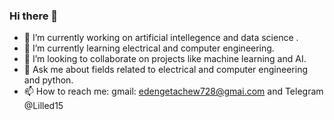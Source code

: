 ### Hi there 👋

- 🔭 I’m currently working on artificial intellegence and data science .
- 🌱 I’m currently learning electrical and computer engineering.
- 👯 I’m looking to collaborate on projects like machine learning and AI.
- 💬 Ask me about fields related to electrical and computer engineering and python.
- 📫 How to reach me: gmail: edengetachew728@gmai.com and Telegram @Lilled15
  
  
  
  
